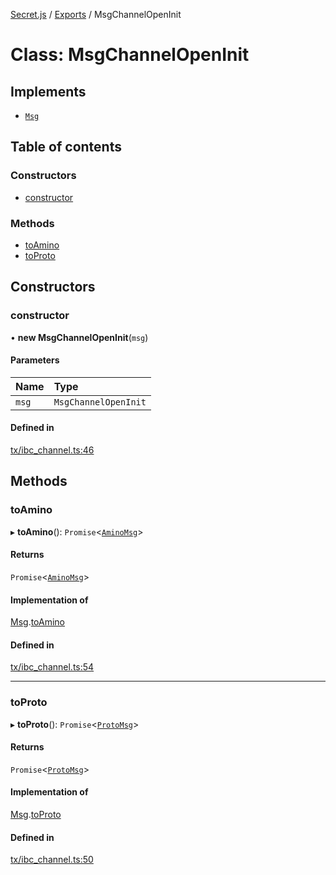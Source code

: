 [Secret.js](../README.md) / [Exports](../modules.md) / MsgChannelOpenInit

# Class: MsgChannelOpenInit

## Implements

- [`Msg`](../interfaces/Msg.md)

## Table of contents

### Constructors

- [constructor](MsgChannelOpenInit.md#constructor)

### Methods

- [toAmino](MsgChannelOpenInit.md#toamino)
- [toProto](MsgChannelOpenInit.md#toproto)

## Constructors

### constructor

• **new MsgChannelOpenInit**(`msg`)

#### Parameters

| Name | Type |
| :------ | :------ |
| `msg` | `MsgChannelOpenInit` |

#### Defined in

[tx/ibc_channel.ts:46](https://github.com/scrtlabs/secret.js/blob/839fe3d/src/tx/ibc_channel.ts#L46)

## Methods

### toAmino

▸ **toAmino**(): `Promise`<[`AminoMsg`](../modules.md#aminomsg)\>

#### Returns

`Promise`<[`AminoMsg`](../modules.md#aminomsg)\>

#### Implementation of

[Msg](../interfaces/Msg.md).[toAmino](../interfaces/Msg.md#toamino)

#### Defined in

[tx/ibc_channel.ts:54](https://github.com/scrtlabs/secret.js/blob/839fe3d/src/tx/ibc_channel.ts#L54)

___

### toProto

▸ **toProto**(): `Promise`<[`ProtoMsg`](../interfaces/ProtoMsg.md)\>

#### Returns

`Promise`<[`ProtoMsg`](../interfaces/ProtoMsg.md)\>

#### Implementation of

[Msg](../interfaces/Msg.md).[toProto](../interfaces/Msg.md#toproto)

#### Defined in

[tx/ibc_channel.ts:50](https://github.com/scrtlabs/secret.js/blob/839fe3d/src/tx/ibc_channel.ts#L50)

